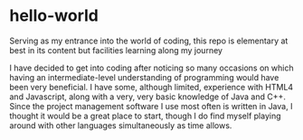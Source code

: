 # hello-world
Serving as my entrance into the world of coding, this repo is elementary at best in its content but facilities learning along my journey

I have decided to get into coding after noticing so many occasions on which having an intermediate-level understanding of programming would have been very beneficial.  I have some, although limited, experience with HTML4 and Javascript, along with a very, very basic knowledge of Java and C++.  Since the project management software I use most often is written in Java, I thought it would be a great place to start, though I do find myself playing around with other languages simultaneously as time allows.
